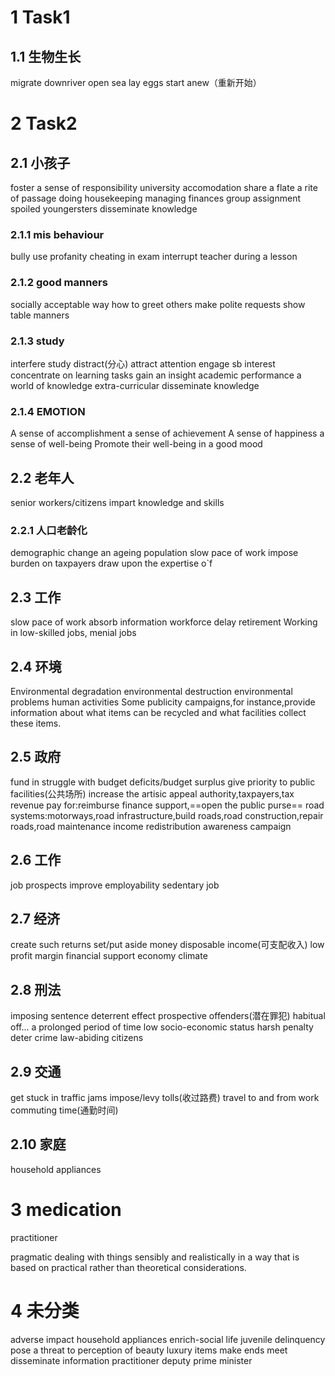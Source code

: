 # 1 Task1
## 1.1 生物生长
migrate downriver
open sea
lay eggs
start anew（重新开始）

# 2 Task2
## 2.1 小孩子
foster a sense of responsibility
university accomodation
share a flate
a rite of passage
doing housekeeping 
managing finances
group assignment
spoiled youngersters
disseminate knowledge

### 2.1.1 mis behaviour
bully
use profanity
cheating in exam
interrupt teacher during a lesson

### 2.1.2 good manners
socially acceptable way
how to greet others
make polite requests
show table manners

### 2.1.3 study
interfere study
distract(分心)
attract attention
engage sb interest
concentrate on learning tasks
gain an insight
academic performance
a world of knowledge
extra-curricular
disseminate knowledge

### 2.1.4 EMOTION
A sense of accomplishment
a sense of achievement 
A sense of happiness
a sense of well-being
Promote their well-being
in a good mood

## 2.2 老年人
senior workers/citizens
impart knowledge and skills

### 2.2.1 人口老龄化
demographic change
an ageing population
slow pace of work
impose burden on taxpayers
draw upon the expertise o`f

## 2.3 工作
slow pace of work
absorb information
workforce
delay retirement
Working in low-skilled jobs, menial jobs

## 2.4 环境
Environmental degradation
environmental destruction
environmental problems
human activities
Some publicity campaigns,for instance,provide information about what items can be recycled and what facilities collect these items.

## 2.5 政府
fund in
struggle with budget deficits/budget surplus
give priority to 
public  facilities(公共场所)
increase the artisic appeal
authority,taxpayers,tax revenue
pay for:reimburse finance support,==open the public purse==
road systems:motorways,road infrastructure,build roads,road construction,repair roads,road maintenance
income redistribution
awareness campaign

## 2.6 工作
job prospects
improve employability
sedentary job


## 2.7 经济
create such returns
set/put aside money
disposable income(可支配收入)
low profit margin
financial support
economy climate

## 2.8 刑法
imposing sentence
deterrent effect
prospective offenders(潜在罪犯)
habitual off...
a prolonged period of time
low socio-economic status
harsh penalty
deter crime
law-abiding citizens

## 2.9 交通
get stuck in traffic jams
impose/levy tolls(收过路费)
travel to and from work
commuting time(通勤时间)

## 2.10 家庭
household appliances


# 3 medication
practitioner

pragmatic
dealing with things sensibly and realistically in a way that is based on practical rather than theoretical considerations.
# 4 未分类
adverse impact
household appliances
enrich-social life
juvenile delinquency
pose a threat to
perception of beauty
luxury items
make ends meet
disseminate information
practitioner
deputy prime minister